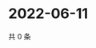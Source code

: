 # 2022-06-11

共 0 条

<!-- BEGIN WEIBO -->
<!-- 最后更新时间 Sat Jun 11 2022 23:01:02 GMT+0800 (China Standard Time) -->

<!-- END WEIBO -->
